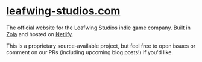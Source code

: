 # [leafwing-studios.com](https://www.leafwing-studios.com)

The official website for the Leafwing Studios indie game company.
Built in [Zola](https://www.getzola.org/) and hosted on [Netlify](https://www.netlify.com/).

This is a proprietary source-available project, but feel free to open issues or comment on our PRs (including upcoming blog posts!) if you'd like.
